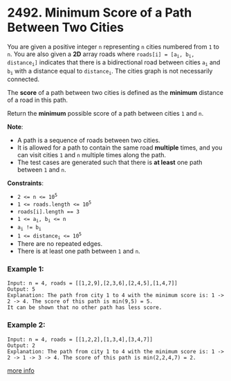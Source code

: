 # 2492. Minimum Score of a Path Between Two Cities

You are given a positive integer `n` representing `n` cities numbered from `1` to `n`. You are also given a **2D** array roads where <code>roads[i] = [a<sub>i</sub>, b<sub>i</sub>, distance<sub>i</sub>]</code> indicates that there is a bidirectional road between cities <code>a<sub>i</sub></code> and <code>b<sub>i</sub></code> with a distance equal to <code>distance<sub>i</sub></code>. The cities graph is not necessarily connected.

The **score** of a path between two cities is defined as the **minimum** distance of a road in this path.

Return the **minimum** possible score of a path between cities `1` and `n`.

**Note**:
- A path is a sequence of roads between two cities.
- It is allowed for a path to contain the same road **multiple** times, and you can visit cities `1` and `n` multiple times along the path.
- The test cases are generated such that there is **at least** one path between `1` and `n`.

**Constraints**:
- <code>2 <= n <= 10<sup>5</sup></code>
- <code>1 <= roads.length <= 10<sup>5</sup></code>
- `roads[i].length == 3`
- <code>1 <= a<sub>i</sub>, b<sub>i</sub> <= n</code>
- <code>a<sub>i</sub> != b<sub>i</sub></code>
- <code>1 <= distance<sub>i</sub> <= 10<sup>5</sup></code>
- There are no repeated edges.
- There is at least one path between `1` and `n`.

### Example 1:
```
Input: n = 4, roads = [[1,2,9],[2,3,6],[2,4,5],[1,4,7]]
Output: 5
Explanation: The path from city 1 to 4 with the minimum score is: 1 -> 2 -> 4. The score of this path is min(9,5) = 5.
It can be shown that no other path has less score.
```

### Example 2:
```
Input: n = 4, roads = [[1,2,2],[1,3,4],[3,4,7]]
Output: 2
Explanation: The path from city 1 to 4 with the minimum score is: 1 -> 2 -> 1 -> 3 -> 4. The score of this path is min(2,2,4,7) = 2.
```

[more info](https://leetcode.com/problems/minimum-score-of-a-path-between-two-cities/)